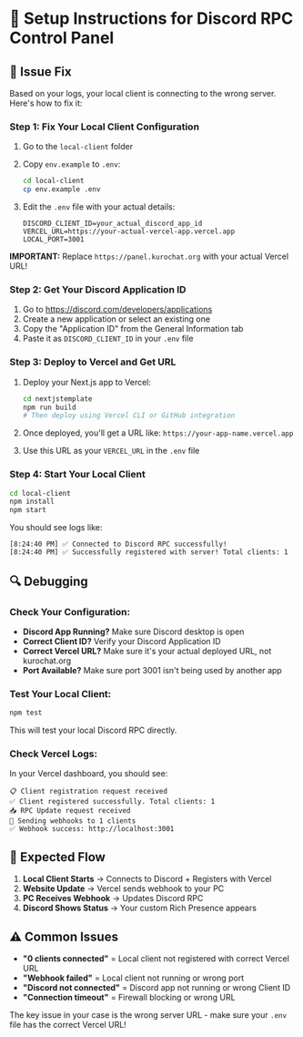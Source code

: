 # 🚀 Setup Instructions for Discord RPC Control Panel

## 🔧 Issue Fix

Based on your logs, your local client is connecting to the wrong server. Here's how to fix it:

### Step 1: Fix Your Local Client Configuration

1. Go to the `local-client` folder
2. Copy `env.example` to `.env`:
   ```bash
   cd local-client
   cp env.example .env
   ```

3. Edit the `.env` file with your actual details:
   ```env
   DISCORD_CLIENT_ID=your_actual_discord_app_id
   VERCEL_URL=https://your-actual-vercel-app.vercel.app
   LOCAL_PORT=3001
   ```

**IMPORTANT:** Replace `https://panel.kurochat.org` with your actual Vercel URL!

### Step 2: Get Your Discord Application ID

1. Go to https://discord.com/developers/applications
2. Create a new application or select an existing one
3. Copy the "Application ID" from the General Information tab
4. Paste it as `DISCORD_CLIENT_ID` in your `.env` file

### Step 3: Deploy to Vercel and Get URL

1. Deploy your Next.js app to Vercel:
   ```bash
   cd nextjstemplate
   npm run build
   # Then deploy using Vercel CLI or GitHub integration
   ```

2. Once deployed, you'll get a URL like: `https://your-app-name.vercel.app`
3. Use this URL as your `VERCEL_URL` in the `.env` file

### Step 4: Start Your Local Client

```bash
cd local-client
npm install
npm start
```

You should see logs like:
```
[8:24:40 PM] ✅ Connected to Discord RPC successfully!
[8:24:40 PM] ✅ Successfully registered with server! Total clients: 1
```

## 🔍 Debugging

### Check Your Configuration:
- **Discord App Running?** Make sure Discord desktop is open
- **Correct Client ID?** Verify your Discord Application ID
- **Correct Vercel URL?** Make sure it's your actual deployed URL, not kurochat.org
- **Port Available?** Make sure port 3001 isn't being used by another app

### Test Your Local Client:
```bash
npm test
```

This will test your local Discord RPC directly.

### Check Vercel Logs:
In your Vercel dashboard, you should see:
```
📋 Client registration request received
✅ Client registered successfully. Total clients: 1
📥 RPC Update request received
📡 Sending webhooks to 1 clients
✅ Webhook success: http://localhost:3001
```

## 🎯 Expected Flow

1. **Local Client Starts** → Connects to Discord + Registers with Vercel
2. **Website Update** → Vercel sends webhook to your PC
3. **PC Receives Webhook** → Updates Discord RPC
4. **Discord Shows Status** → Your custom Rich Presence appears

## ⚠️ Common Issues

- **"0 clients connected"** = Local client not registered with correct Vercel URL
- **"Webhook failed"** = Local client not running or wrong port
- **"Discord not connected"** = Discord app not running or wrong Client ID
- **"Connection timeout"** = Firewall blocking or wrong URL

The key issue in your case is the wrong server URL - make sure your `.env` file has the correct Vercel URL!
